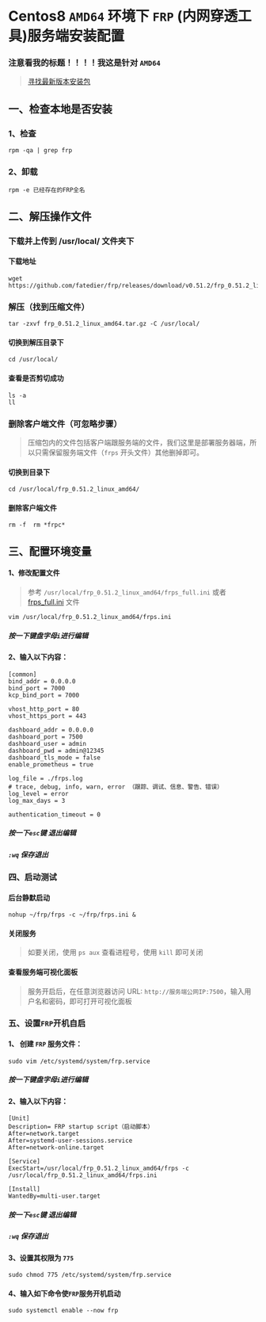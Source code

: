 # Centos8 `AMD64` 环境下 `FRP` (内网穿透工具)服务端安装配置 #
### 注意看我的标题！！！！我这是针对 `AMD64`  ###

> [寻找最新版本安装包](https://github.com/fatedier/frp/releases)

## 一、检查本地是否安装 ##
### 1、检查 ###
```shell
rpm -qa | grep frp
```
### 2、卸载 ###
```shell
rpm -e 已经存在的FRP全名
```
## 二、解压操作文件 ##
### 下载并上传到 /usr/local/ 文件夹下
#### 下载地址 ####
```shell
wget https://github.com/fatedier/frp/releases/download/v0.51.2/frp_0.51.2_linux_arm64.tar.gz
```
### 解压（找到压缩文件） ###
```shell
tar -zxvf frp_0.51.2_linux_amd64.tar.gz -C /usr/local/
```
#### 切换到解压目录下 ####
```shell
cd /usr/local/
```
#### 查看是否剪切成功 ####
```shell
ls -a
ll
```
### 删除客户端文件（可忽略步骤） ###

> 压缩包内的文件包括客户端跟服务端的文件，我们这里是部署服务器端，所以只需保留服务端文件（`frps` 开头文件）其他删掉即可。
#### 切换到目录下 ####
```shell
cd /usr/local/frp_0.51.2_linux_amd64/
```
#### 删除客户端文件 ####
```shell
rm -f  rm *frpc*
```
## 三、配置环境变量 ###
#### 1、修改配置文件 ####

> 参考 `/usr/local/frp_0.51.2_linux_amd64/frps_full.ini` 或者 [frps_full.ini](frps_full.ini) 文件

```shell
vim /usr/local/frp_0.51.2_linux_amd64/frps.ini
```
##### 按一下键盘字母`i`进行编辑 #####
#### 2、输入以下内容： ####
```shell
[common]
bind_addr = 0.0.0.0
bind_port = 7000
kcp_bind_port = 7000

vhost_http_port = 80
vhost_https_port = 443

dashboard_addr = 0.0.0.0
dashboard_port = 7500
dashboard_user = admin
dashboard_pwd = admin@12345
dashboard_tls_mode = false
enable_prometheus = true

log_file = ./frps.log
# trace, debug, info, warn, error （跟踪、调试、信息、警告、错误）
log_level = error
log_max_days = 3

authentication_timeout = 0
```
##### 按一下`esc`键 退出编辑 #####
##### `:wq` 保存退出 #####

### 四、启动测试 ###
#### 后台静默启动 ####
```shell
nohup ~/frp/frps -c ~/frp/frps.ini &
```
#### 关闭服务 ####

> 如要关闭，使用 `ps aux` 查看进程号，使用 `kill` 即可关闭

#### 查看服务端可视化面板 ####

> 服务开启后，在任意浏览器访问 URL: `http://服务端公网IP:7500`，输入用户名和密码，即可打开可视化面板

### 五、设置`FRP`开机自启 ###
#### 1、 创建 `FRP` 服务文件： ####
```shell
sudo vim /etc/systemd/system/frp.service
```
##### 按一下键盘字母`i`进行编辑 #####
#### 2、输入以下内容： ####
```shell
[Unit]
Description= FRP startup script（启动脚本）
After=network.target
After=systemd-user-sessions.service
After=network-online.target

[Service]
ExecStart=/usr/local/frp_0.51.2_linux_amd64/frps -c /usr/local/frp_0.51.2_linux_amd64/frps.ini

[Install]
WantedBy=multi-user.target
```
##### 按一下`esc`键 退出编辑 #####
##### `:wq` 保存退出 #####
#### 3、设置其权限为 `775` ####
```shell
sudo chmod 775 /etc/systemd/system/frp.service
```
#### 4、输入如下命令使`FRP`服务开机启动  ####
```shell
sudo systemctl enable --now frp
```
